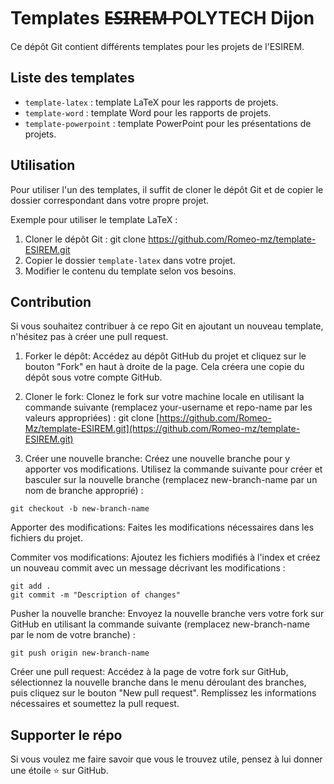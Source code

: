 # Templates E̶S̶I̶R̶E̶M̶ POLYTECH Dijon

Ce dépôt Git contient différents templates pour les projets de l'ESIREM.

## Liste des templates

- `template-latex` : template LaTeX pour les rapports de projets.
- `template-word` : template Word pour les rapports de projets.
- `template-powerpoint` : template PowerPoint pour les présentations de projets.

## Utilisation

Pour utiliser l'un des templates, il suffit de cloner le dépôt Git et de copier le dossier correspondant dans votre propre projet.

Exemple pour utiliser le template LaTeX :

1. Cloner le dépôt Git : git clone https://github.com/Romeo-mz/template-ESIREM.git
2. Copier le dossier `template-latex` dans votre projet.
3. Modifier le contenu du template selon vos besoins.

## Contribution
Si vous souhaitez contribuer à ce repo Git en ajoutant un nouveau template, n'hésitez pas à créer une pull request.

1. Forker le dépôt: Accédez au dépôt GitHub du projet et cliquez sur le bouton "Fork" en haut à droite de la page. Cela créera une copie du dépôt sous votre compte GitHub.

2. Cloner le fork: Clonez le fork sur votre machine locale en utilisant la commande suivante (remplacez your-username et repo-name par les valeurs appropriées) :
git clone [https://github.com/Romeo-Mz/template-ESIREM.git](https://github.com/Romeo-mz/template-ESIREM.git)

3. Créer une nouvelle branche: Créez une nouvelle branche pour y apporter vos modifications. Utilisez la commande suivante pour créer et basculer sur la nouvelle branche (remplacez new-branch-name par un nom de branche approprié) :

```
git checkout -b new-branch-name
```
Apporter des modifications: Faites les modifications nécessaires dans les fichiers du projet.

Commiter vos modifications: Ajoutez les fichiers modifiés à l'index et créez un nouveau commit avec un message décrivant les modifications :
```
git add .
git commit -m "Description of changes"
```
Pusher la nouvelle branche: Envoyez la nouvelle branche vers votre fork sur GitHub en utilisant la commande suivante (remplacez new-branch-name par le nom de votre branche) :
```
git push origin new-branch-name
```
Créer une pull request: Accédez à la page de votre fork sur GitHub, sélectionnez la nouvelle branche dans le menu déroulant des branches, puis cliquez sur le bouton "New pull request". Remplissez les informations nécessaires et soumettez la pull request.

## Supporter le répo

Si vous voulez me faire savoir que vous le trouvez utile, pensez à lui donner une étoile ⭐ sur GitHub.
